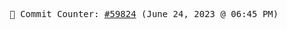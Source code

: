 <p align="center">
    <samp>
        📮 Commit Counter: <a href="https://github.com/Javascript-void0/Javascript-void0/commits/main">#59824</a> (June 24, 2023 @ 06:45 PM)
    </samp>
</p>